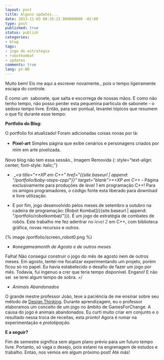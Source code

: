 ```yaml
---
layout: post
title: Alguns updates...
date: 2013-11-03 00:35:22.000000000 -02:00
type: post
published: true
status: publish
categories:
- blog
tags:
- jogo de estratégia
- robotkombat
- updates
comments: true
lang: pt-BR
---
```

Muito bem! Eis me aqui a escrever novamente., pois o tempo ligeiramente escapa do controle.

É como um  sabonete, que salta e escorrega de nossas mãos. E como não tenho tempo, não posso perder esta pequenina partícula de sabonete - o sedoso tempo livre. Então, para ser pontual, levantei tópicos que resumem o que fiz durante esse tempo:

**Portfolio do Blog:**

O portfolio foi atualizado! Foram adicionadas coisas novas por lá:

- **Pixel-art** Simples página que exibe cenários e <span style="line-height:1.5;">personagens criados por mim em arte pixelizada.</span><span style="line-height:1.5;"> </span>

Novo blog não tem essa sessão., Imagem Removida
{: style="text-align: center; font-style: italic;"}

-  __<a title="++XP em C++" href="{{site.baseurl | append: "/portfolio/baby-steps-cpp/"}}" target="_blank">++XP em C++</a>__ - Página exclusivamente para produções de <em>level 1 </em>em programação C++! Para os amigos programadores, o código fonte esta liberado para download e livre utilização.

- E por fim, jogo desenvolvido pelos meses de setembro a outubro na cadeira de programação: [Robot Kombat]({{site.baseurl | append: "/portfolio/robotkombat/"}}). É um jogo de estratégia de combates de robôs. Este trabalho me fez adentrar no <em style="color:#444444;line-height:1.5;">level 2 </em>em C++, com biblioteca gráfica, novas recursos e outros.

{% image /portfolio/screen_robot0.png %}

- _#onegameamonth de Agosto e de outros meses_

Falha! Não consegui construir o jogo do mês de agosto nem de outros meses. Em agosto, tentei me focalizar experimentando um projeto, porém ficou só no papel. Eu havia estabelecido o desafio de fazer um jogo por mês. Todavia, fui ingenuo a crer que teria tempo disponível. Engano! E não sei  se terei algum tempo de sobra. =/

- *Animais Abandonados*

O grande mestre professor João, teve a paciência de me ensinar sobre seu método de <a class="zem_slink" title="Design thinking" href="http://en.wikipedia.org/wiki/Design_thinking" target="_blank" rel="wikipedia">Design Thinking</a>. Durante aprendizagem, eu o professor elaboramos um conceito de um jogo no âmbito de GamesForChange. A causa do jogo é animais abandonados. Eu curti muito criar em conjunto e o resultado nessa troca de receitas, esta pronto! Agora é rumar na experimentação e _prototipação._

**E a seguir?**

Fim de semestre significa sem algum plano prévio para um futuro tempo livre. Portanto, só vaga o desejo, pois estarei na engrenagem de estudos e trabalho. Entao, nos vemos em algum próximo post! Até más!
